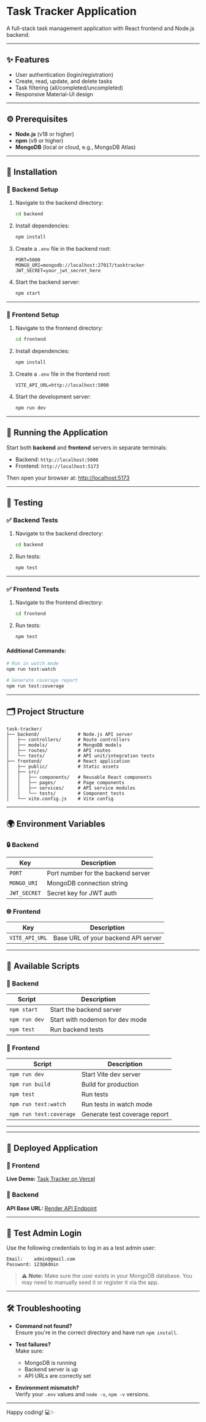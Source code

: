 # Task Tracker Application

A full-stack task management application with React frontend and Node.js backend.

---

## ✨ Features

- User authentication (login/registration)
- Create, read, update, and delete tasks
- Task filtering (all/completed/uncompleted)
- Responsive Material-UI design

---

## ⚙️ Prerequisites

- **Node.js** (v18 or higher)
- **npm** (v9 or higher)
- **MongoDB** (local or cloud, e.g., MongoDB Atlas)

---

## 🚀 Installation

### 🔧 Backend Setup

1. Navigate to the backend directory:
   ```bash
   cd backend
   ```

2. Install dependencies:
   ```bash
   npm install
   ```

3. Create a `.env` file in the backend root:
   ```env
   PORT=5000
   MONGO_URI=mongodb://localhost:27017/tasktracker
   JWT_SECRET=your_jwt_secret_here
   ```

4. Start the backend server:
   ```bash
   npm start
   ```

---

### 🎨 Frontend Setup

1. Navigate to the frontend directory:
   ```bash
   cd frontend
   ```

2. Install dependencies:
   ```bash
   npm install
   ```

3. Create a `.env` file in the frontend root:
   ```env
   VITE_API_URL=http://localhost:5000
   ```

4. Start the development server:
   ```bash
   npm run dev
   ```

---

## 🧩 Running the Application

Start both **backend** and **frontend** servers in separate terminals:

- Backend: `http://localhost:5000`
- Frontend: `http://localhost:5173`

Then open your browser at: [http://localhost:5173](http://localhost:5173)

---

## 🧪 Testing

### ✅ Backend Tests

1. Navigate to the backend directory:
   ```bash
   cd backend
   ```

2. Run tests:
   ```bash
   npm test
   ```

---

### ✅ Frontend Tests

1. Navigate to the frontend directory:
   ```bash
   cd frontend
   ```

2. Run tests:
   ```bash
   npm test
   ```

#### Additional Commands:
```bash
# Run in watch mode
npm run test:watch

# Generate coverage report
npm run test:coverage
```

---

## 🗂️ Project Structure

```
task-tracker/
├── backend/              # Node.js API server
│   ├── controllers/      # Route controllers
│   ├── models/           # MongoDB models
│   ├── routes/           # API routes
│   └── tests/            # API unit/integration tests
├── frontend/             # React application
│   ├── public/           # Static assets
│   ├── src/
│   │   ├── components/   # Reusable React components
│   │   ├── pages/        # Page components
│   │   ├── services/     # API service modules
│   │   └── tests/        # Component tests
│   └── vite.config.js    # Vite config
```

---

## 🌍 Environment Variables

### 🔒 Backend
| Key         | Description                        |
|-------------|------------------------------------|
| `PORT`      | Port number for the backend server |
| `MONGO_URI` | MongoDB connection string          |
| `JWT_SECRET`| Secret key for JWT auth            |

### 🌐 Frontend
| Key            | Description                         |
|----------------|-------------------------------------|
| `VITE_API_URL` | Base URL of your backend API server |

---

## 📜 Available Scripts

### 🔧 Backend

| Script             | Description                          |
|--------------------|--------------------------------------|
| `npm start`        | Start the backend server             |
| `npm run dev`      | Start with nodemon for dev mode      |
| `npm test`         | Run backend tests                    |

### 🎨 Frontend

| Script               | Description                             |
|----------------------|-----------------------------------------|
| `npm run dev`        | Start Vite dev server                   |
| `npm run build`      | Build for production                    |
| `npm test`           | Run tests                               |
| `npm run test:watch` | Run tests in watch mode                 |
| `npm run test:coverage` | Generate test coverage report       |


---
---

## 🚀 Deployed Application

### 🔗 Frontend
**Live Demo:** [Task Tracker on Vercel](https://task-tracker-mern-app.vercel.app/)  

### 🔗 Backend
**API Base URL:** [Render API Endpoint](https://task-tracker-mern-app.onrender.com/)  

---

## 🔐 Test Admin Login

Use the following credentials to log in as a test admin user:

```text
Email:    admin@gmail.com  
Password: 123@Admin
```

> ⚠️ **Note:** Make sure the user exists in your MongoDB database. You may need to manually seed it or register it via the app.
---

## 🛠️ Troubleshooting

- **Command not found?**  
  Ensure you're in the correct directory and have run `npm install`.

- **Test failures?**  
  Make sure:
  - MongoDB is running
  - Backend server is up
  - API URLs are correctly set

- **Environment mismatch?**  
  Verify your `.env` values and `node -v`, `npm -v` versions.

---

Happy coding! 💻✨
